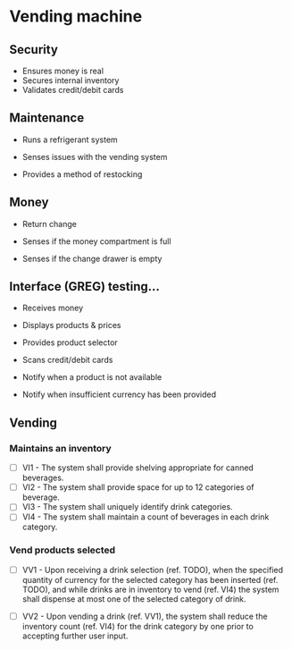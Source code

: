 # Vending machine
## Security
- Ensures money is real
- Secures internal inventory
- Validates credit/debit cards

## Maintenance
- Runs a refrigerant system

- Senses issues with the vending system

- Provides a method of restocking

## Money
- Return change

- Senses if the money compartment is full

- Senses if the change drawer is empty

## Interface (GREG) testing...
- Receives money

- Displays products & prices

- Provides product selector

- Scans credit/debit cards

- Notify when a product is not available

- Notify when insufficient currency has been provided
   

## Vending
### Maintains an inventory
- [ ] VI1 - The system shall provide shelving appropriate for canned beverages.
- [ ] VI2 - The system shall provide space for up to 12 categories of beverage.
- [ ] VI3 - The system shall uniquely identify drink categories.
- [ ] VI4 - The system shall maintain a count of beverages in each drink category.

### Vend products selected
- [ ] VV1 - Upon receiving a drink selection (ref. TODO), when the specified quantity of currency for the selected category has been inserted (ref. TODO), and while drinks are in inventory to vend (ref. VI4) the system shall dispense at most one of the selected category of drink.

- [ ] VV2 - Upon vending a drink (ref. VV1), the system shall reduce the inventory count (ref. VI4) for the drink category by one prior to accepting further user input.

